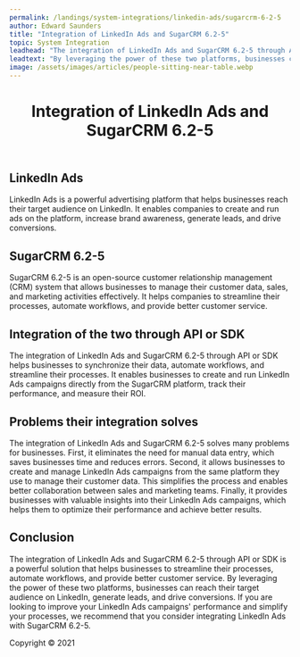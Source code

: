 ```yaml
---
permalink: /landings/system-integrations/linkedin-ads/sugarcrm-6-2-5
author: Edward Saunders
title: "Integration of LinkedIn Ads and SugarCRM 6.2-5"
topic: System Integration
leadhead: "The integration of LinkedIn Ads and SugarCRM 6.2-5 through API or SDK is a powerful solution that helps businesses to streamline their processes, automate workflows, and provide better customer service"
leadtext: "By leveraging the power of these two platforms, businesses can reach their target audience on LinkedIn, generate leads, and drive conversions. If you are looking to improve your LinkedIn Ads campaigns' performance and simplify your processes, we recommend that you consider integrating LinkedIn Ads with SugarCRM 6.2-5."
image: /assets/images/articles/people-sitting-near-table.webp
---
```

<div class="arttext">	<header>
		<h1>Integration of LinkedIn Ads and SugarCRM 6.2-5</h1>
	</header>
	<article>
		<h2>LinkedIn Ads</h2>
		<p>LinkedIn Ads is a powerful advertising platform that helps businesses reach their target audience on LinkedIn. It enables companies to create and run ads on the platform, increase brand awareness, generate leads, and drive conversions.</p>
		<h2>SugarCRM 6.2-5</h2>
		<p>SugarCRM 6.2-5 is an open-source customer relationship management (CRM) system that allows businesses to manage their customer data, sales, and marketing activities effectively. It helps companies to streamline their processes, automate workflows, and provide better customer service.</p>
		<h2>Integration of the two through API or SDK</h2>
		<p>The integration of LinkedIn Ads and SugarCRM 6.2-5 through API or SDK helps businesses to synchronize their data, automate workflows, and streamline their processes. It enables businesses to create and run LinkedIn Ads campaigns directly from the SugarCRM platform, track their performance, and measure their ROI.</p>
		<h2>Problems their integration solves</h2>
		<p>The integration of LinkedIn Ads and SugarCRM 6.2-5 solves many problems for businesses. First, it eliminates the need for manual data entry, which saves businesses time and reduces errors. Second, it allows businesses to create and manage LinkedIn Ads campaigns from the same platform they use to manage their customer data. This simplifies the process and enables better collaboration between sales and marketing teams. Finally, it provides businesses with valuable insights into their LinkedIn Ads campaigns, which helps them to optimize their performance and achieve better results.</p>
		<h2>Conclusion</h2>
		<p>The integration of LinkedIn Ads and SugarCRM 6.2-5 through API or SDK is a powerful solution that helps businesses to streamline their processes, automate workflows, and provide better customer service. By leveraging the power of these two platforms, businesses can reach their target audience on LinkedIn, generate leads, and drive conversions. If you are looking to improve your LinkedIn Ads campaigns' performance and simplify your processes, we recommend that you consider integrating LinkedIn Ads with SugarCRM 6.2-5.</p>
	</article>
	<footer>
		<p>Copyright © 2021</p>
	</footer>
</div>